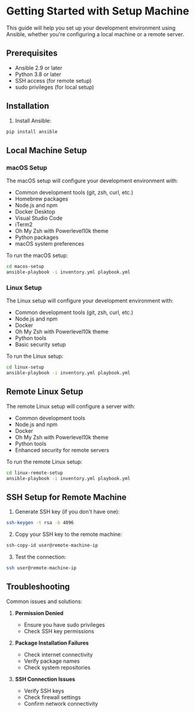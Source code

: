 # Getting Started with Setup Machine

This guide will help you set up your development environment using Ansible, whether you're configuring a local machine or a remote server.

## Prerequisites

- Ansible 2.9 or later
- Python 3.8 or later
- SSH access (for remote setup)
- sudo privileges (for local setup)

## Installation

1. Install Ansible:
```bash
pip install ansible
```

## Local Machine Setup

### macOS Setup

The macOS setup will configure your development environment with:
- Common development tools (git, zsh, curl, etc.)
- Homebrew packages
- Node.js and npm
- Docker Desktop
- Visual Studio Code
- iTerm2
- Oh My Zsh with Powerlevel10k theme
- Python packages
- macOS system preferences

To run the macOS setup:
```bash
cd macos-setup
ansible-playbook -i inventory.yml playbook.yml
```

### Linux Setup

The Linux setup will configure your development environment with:
- Common development tools (git, zsh, curl, etc.)
- Node.js and npm
- Docker
- Oh My Zsh with Powerlevel10k theme
- Python tools
- Basic security setup

To run the Linux setup:
```bash
cd linux-setup
ansible-playbook -i inventory.yml playbook.yml
```

## Remote Linux Setup

The remote Linux setup will configure a server with:
- Common development tools
- Node.js and npm
- Docker
- Oh My Zsh with Powerlevel10k theme
- Python tools
- Enhanced security for remote servers

To run the remote Linux setup:
```bash
cd linux-remote-setup
ansible-playbook -i inventory.yml playbook.yml
```

## SSH Setup for Remote Machine

1. Generate SSH key (if you don't have one):
```bash
ssh-keygen -t rsa -b 4096
```

2. Copy your SSH key to the remote machine:
```bash
ssh-copy-id user@remote-machine-ip
```

3. Test the connection:
```bash
ssh user@remote-machine-ip
```

## Troubleshooting

Common issues and solutions:

1. **Permission Denied**
   - Ensure you have sudo privileges
   - Check SSH key permissions

2. **Package Installation Failures**
   - Check internet connectivity
   - Verify package names
   - Check system repositories

3. **SSH Connection Issues**
   - Verify SSH keys
   - Check firewall settings
   - Confirm network connectivity